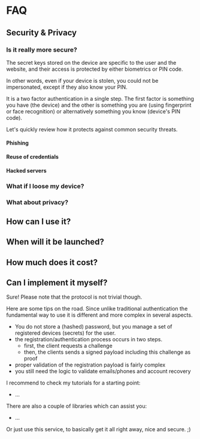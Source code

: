FAQ
===

Security & Privacy
------------------

### Is it really more secure?

The secret keys stored on the device are specific to the user and the website, and their access is protected by either biometrics or PIN code.

In other words, even if your device is stolen, you could not be impersonated, except if they also know your PIN.

It is a two factor authentication in a single step. The first factor is something you have (the device) and the other is something you are (using fingerprint or face recognition) or alternatively something you know (device's PIN code).

Let's quickly review how it protects against common security threats.

#### Phishing

#### Reuse of credentials

#### Hacked servers



### What if I loose my device?


### What about privacy?

How can I use it?
-----------------

When will it be launched?
-------------------------

How much does it cost?
----------------------

Can I implement it myself?
--------------------------

Sure! Please note that the protocol is not trivial though.

Here are some tips on the road. Since unlike traditional authentication the fundamental way to use it is different and more complex in several aspects.

- You do not store a (hashed) password, but you manage a set of registered devices (secrets) for the user.
- the registration/authentication process occurs in two steps.
  - first, the client requests a challenge
  - then, the clients sends a signed payload including this challenge as proof
- proper validation of the registration payload is fairly complex
- you still need the logic to validate emails/phones and account recovery

I recommend to check my tutorials for a starting point:

- ...

There are also a couple of libraries which can assist you:

- ...

Or just use this service, to basically get it all right away, nice and secure. ;)